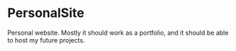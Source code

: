 # PersonalSite

Personal website. Mostly it should work as a portfolio, and it should be able to host my future projects.
